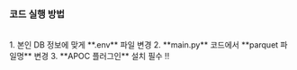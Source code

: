 ### 코드 실행 방법
<br>
1. 본인 DB 정보에 맞게 **.env** 파일 변경
2. **main.py** 코드에서 **parquet 파일명** 변경
3. **APOC 플러그인** 설치 필수 !!
